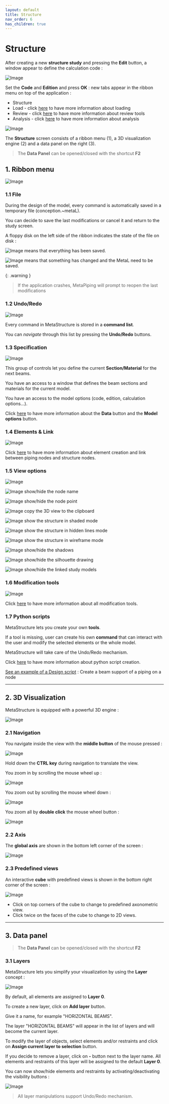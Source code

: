 ```yaml
---
layout: default
title: Structure
nav_order: 6
has_children: true
---
```


# Structure

After creating a new **structure study** and pressing the **Edit** button, a window appear to define the calculation code :

![Image](../Images/Structure22.jpg)

Set the **Code** and **Edition** and press **OK** : new tabs appear in the ribbon menu on top of the application :

- Structure
- Load - click [here](https://documentation.metapiping.com/Loads/Structure/index.html) to have more information about loading
- Review - click [here](https://documentation.metapiping.com/Review/Structure.html) to have more information about review tools
- Analysis - click [here](https://documentation.metapiping.com/Analysis/Structure.html) to have more information about analysis

![Image](../Images/Structure1.jpg)

The **Structure** screen consists of a ribbon menu (1), a 3D visualization engine (2) and a data panel on the right (3).

>The **Data Panel** can be opened/closed with the shortcut **F2**

## 1. Ribbon menu

![Image](../Images/Structure2.jpg)

### 1.1 File

During the design of the model, every command is automatically saved in a temporary file (conception.~metaL).

You can decide to save the last modifications or cancel it and return to the study screen.

A floppy disk on the left side of the ribbon indicates the state of the file on disk :

![Image](../Images/Design5.jpg) means that everything has been saved.

![Image](../Images/Design6.jpg) means that something has changed and the MetaL need to be saved.

{: .warning }
>If the application crashes, MetaPiping will prompt to reopen the last modifications

### 1.2 Undo/Redo

![Image](../Images/Design7.jpg)

Every command in MetaStructure is stored in a **command list**.

You can *navigate* through this list by pressing the **Undo/Redo** buttons.

### 1.3 Specification

![Image](../Images/Structure3.jpg)

This group of controls let you define the current **Section/Material** for the next beams. 

You have an access to a window that defines the beam sections and materials for the current model.

You have an access to the model options (code, edition, calculation options...).

Click [here](https://documentation.metapiping.com/Structure/Specification/index.html) to have more information about the **Data** button and the **Model options** button.

### 1.4 Elements & Link

![Image](../Images/Structure4.jpg)

Click [here](https://documentation.metapiping.com/Structure/Elements/index.html) to have more information about element creation and link between piping nodes and structure nodes.

### 1.5 View options

![Image](../Images/Structure5.jpg)

![Image](../Images/Design9.jpg) show/hide the node name

![Image](../Images/Design10.jpg) show/hide the node point

![Image](../Images/Design11.jpg) copy the 3D view to the clipboard

![Image](../Images/Design12.jpg) show the structure in shaded mode

![Image](../Images/Design13.jpg) show the structure in hidden lines mode

![Image](../Images/Design14.jpg) show the structure in wireframe mode

![Image](../Images/Design15.jpg) show/hide the shadows

![Image](../Images/Design16.jpg) show/hide the silhouette drawing

![Image](../Images/Design30.jpg) show/hide the linked study models 

### 1.6 Modification tools

![Image](../Images/Structure16.jpg)

Click [here](https://documentation.metapiping.com/Structure/Modification.html) to have more information about all modification tools.

### 1.7 Python scripts

MetaStructure lets you create your own **tools**.

If a tool is missing, user can create his own **command** that can interact with the user and modify the selected elements or the whole model.

MetaStructure will take care of the Undo/Redo mechanism.

Click [here](https://documentation.metapiping.com/Python/design.html) to have more information about python script creation.

[See an example of a Design script](https://documentation.metapiping.com/Python/Samples/support.html) : Create a beam support of a piping on a node

---

## 2. 3D Visualization

MetaStructure is equipped with a powerful 3D engine :

![Image](../Images/Structure6.jpg)

### 2.1 Navigation

You navigate inside the view with the **middle button** of the mouse pressed :

![Image](../Images/MouseWheelMove.jpg)

Hold down the **CTRL key** during navigation to translate the view.

You zoom in by scrolling the mouse wheel up :

![Image](../Images/MouseWheelUp.jpg)

You zoom out by scrolling the mouse wheel down :

![Image](../Images/MouseWheelDown.jpg)

You zoom all by **double click** the mouse wheel button :

![Image](../Images/MouseWheelDoubleClick.jpg)

### 2.2 Axis

The **global axis** are shown in the bottom left corner of the screen :

![Image](../Images/Design20.jpg)

### 2.3 Predefined views

An interactive **cube** with predefined views is shown in the bottom right corner of the screen :

![Image](../Images/Design21.jpg)

- Click on top corners of the cube to change to predefined axonometric view.
- Click twice on the faces of the cube to change to 2D views.

---

## 3. Data panel

>The **Data Panel** can be opened/closed with the shortcut **F2**

### 3.1 Layers

MetaStructure lets you simplify your visualization by using the **Layer** concept :

![Image](../Images/Structure7.jpg)

By default, all elements are assigned to **Layer 0**.

To create a new layer, click on **Add layer** button.

Give it a name, for example "HORIZONTAL BEAMS".

The layer "HORIZONTAL BEAMS" will appear in the list of layers and will become the current layer.

To modify the layer of objects, select elements and/or restraints and click on **Assign current layer to selection** button.

If you decide to remove a layer, click on **-** button next to the layer name. All elements and restraints of this layer will be assigned to the default **Layer 0**.

You can now show/hide elements and restraints by activating/deactivating the visibility buttons :

![Image](../Images/Structure8.jpg)

>All layer manipulations support Undo/Redo mechanism.